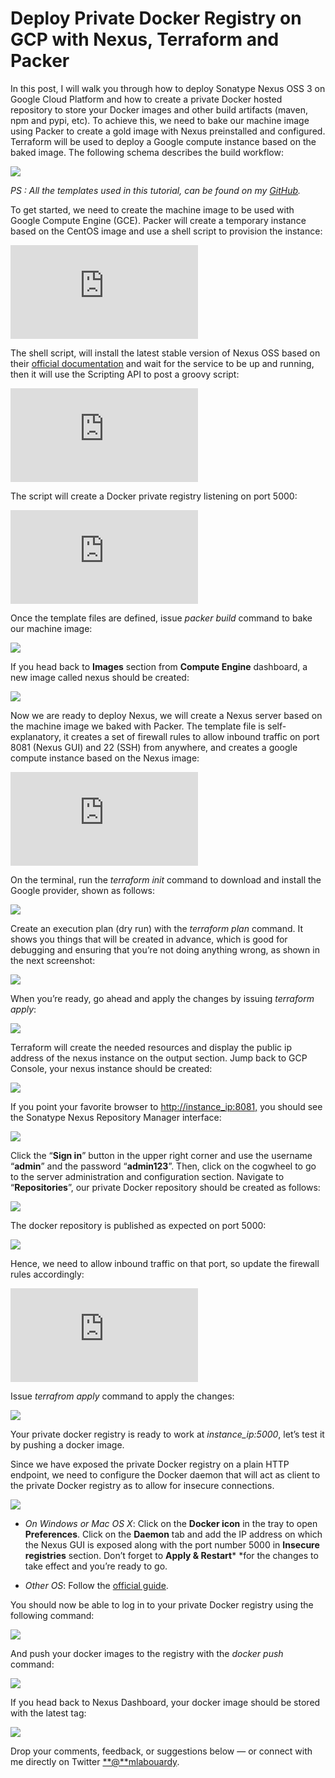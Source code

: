 
# Deploy Private Docker Registry on GCP with Nexus, Terraform and Packer



In this post, I will walk you through how to deploy Sonatype Nexus OSS 3 on Google Cloud Platform and how to create a private Docker hosted repository to store your Docker images and other build artifacts (maven, npm and pypi, etc). To achieve this, we need to bake our machine image using Packer to create a gold image with Nexus preinstalled and configured. Terraform will be used to deploy a Google compute instance based on the baked image. The following schema describes the build workflow:

![](https://cdn-images-1.medium.com/max/2468/1*PiK5JnFKS-RGaBl7c2FMmQ.png)

*PS : All the templates used in this tutorial, can be found on my [GitHub](https://github.com/mlabouardy/terraform-gcp-labs).*

To get started, we need to create the machine image to be used with Google Compute Engine (GCE). Packer will create a temporary instance based on the CentOS image and use a shell script to provision the instance:

<iframe src="https://medium.com/media/81bad5121347ebdc2693ee48b13a8d56" frameborder=0></iframe>

The shell script, will install the latest stable version of Nexus OSS based on their [official documentation](https://help.sonatype.com/repomanager2/installing-and-running/installing) and wait for the service to be up and running, then it will use the Scripting API to post a groovy script:

<iframe src="https://medium.com/media/64f51b12e5401ed7328f90a900a4f85e" frameborder=0></iframe>

The script will create a Docker private registry listening on port 5000:

<iframe src="https://medium.com/media/81cfbc3acd701d05a6f736fecf4af91c" frameborder=0></iframe>

Once the template files are defined, issue *packer build* command to bake our machine image:

![](https://cdn-images-1.medium.com/max/2140/1*GH_D-HXH_D16ztTFaifLMg.png)

If you head back to **Images** section from **Compute Engine** dashboard, a new image called nexus should be created:

![](https://cdn-images-1.medium.com/max/5760/1*YBk9F0kezbABA7vQ-roG-w.png)

Now we are ready to deploy Nexus, we will create a Nexus server based on the machine image we baked with Packer. The template file is self-explanatory, it creates a set of firewall rules to allow inbound traffic on port 8081 (Nexus GUI) and 22 (SSH) from anywhere, and creates a google compute instance based on the Nexus image:

<iframe src="https://medium.com/media/3ec599afbe5771b3dd0937375b81b193" frameborder=0></iframe>

On the terminal, run the *terraform init* command to download and install the Google provider, shown as follows:

![](https://cdn-images-1.medium.com/max/2376/1*sFQUC7TFmMvEgy80wkd6Zg.png)

Create an execution plan (dry run) with the *terraform plan* command. It shows you things that will be created in advance, which is good for debugging and ensuring that you’re not doing anything wrong, as shown in the next screenshot:

![](https://cdn-images-1.medium.com/max/2976/1*Agvo5R9_FF7cNAir90G5CQ.png)

When you’re ready, go ahead and apply the changes by issuing *terraform apply*:

![](https://cdn-images-1.medium.com/max/2368/1*nrhGdoGIKBeNSkLe6Ebd7A.png)

Terraform will create the needed resources and display the public ip address of the nexus instance on the output section. Jump back to GCP Console, your nexus instance should be created:

![](https://cdn-images-1.medium.com/max/5760/1*dmc1rgd-7LV6RfTRBMGERA.png)

If you point your favorite browser to [http://instance_ip:8081,](http://instance_ip:8081,) you should see the Sonatype Nexus Repository Manager interface:

![](https://cdn-images-1.medium.com/max/5760/1*KWgE1-_OmJ8YniVFzh1LXg.png)

Click the “**Sign in**” button in the upper right corner and use the username “**admin**” and the password “**admin123**”. Then, click on the cogwheel to go to the server administration and configuration section. Navigate to “**Repositories**”, our private Docker repository should be created as follows:

![](https://cdn-images-1.medium.com/max/5760/1*1_g2cPPZddBSJ-UbgQVr7g.png)

The docker repository is published as expected on port 5000:

![](https://cdn-images-1.medium.com/max/5760/1*daj9CoCRK_xGQWQ7GKMo4g.png)

Hence, we need to allow inbound traffic on that port, so update the firewall rules accordingly:

<iframe src="https://medium.com/media/b17e56bb984be768a822f1f6c3377d63" frameborder=0></iframe>

Issue *terrafrom apply* command to apply the changes:

![](https://cdn-images-1.medium.com/max/5756/1*l2i_3XDr4DMCy1EmOz9NaA.png)

Your private docker registry is ready to work at *instance_ip:5000*, let’s test it by pushing a docker image.

Since we have exposed the private Docker registry on a plain HTTP endpoint, we need to configure the Docker daemon that will act as client to the private Docker registry as to allow for insecure connections.

![](https://cdn-images-1.medium.com/max/2000/1*qmiYaJHnQaNJIurkAVhMxA.png)

* *On Windows or Mac OS X*: Click on the **Docker icon** in the tray to open **Preferences**. Click on the **Daemon** tab and add the IP address on which the Nexus GUI is exposed along with the port number 5000 in **Insecure registries** section. Don’t forget to **Apply & Restart*** *for the changes to take effect and you’re ready to go.

* *Other OS*: Follow the [official guide](https://docs.docker.com/registry/insecure/).

You should now be able to log in to your private Docker registry using the following command:

![](https://cdn-images-1.medium.com/max/2000/1*0npmpWsx98NARXgd4miLOA.png)

And push your docker images to the registry with the *docker push* command:

![](https://cdn-images-1.medium.com/max/2792/1*qUjJjWolUob1-FaS-mDflA.png)

If you head back to Nexus Dashboard, your docker image should be stored with the latest tag:

![](https://cdn-images-1.medium.com/max/5760/1*lxUirhR1HyK7v_6441K5oQ.png)

Drop your comments, feedback, or suggestions below — or connect with me directly on Twitter [**@**mlabouardy](https://twitter.com/mlabouardy).
